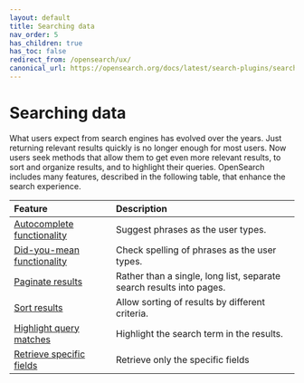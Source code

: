 ```yaml
---
layout: default
title: Searching data
nav_order: 5
has_children: true
has_toc: false
redirect_from: /opensearch/ux/
canonical_url: https://opensearch.org/docs/latest/search-plugins/searching-data/index/
---
```


# Searching data

What users expect from search engines has evolved over the years. Just returning relevant results quickly is no longer enough for most users. Now users seek methods that allow them to get even more relevant results, to sort and organize results, and to highlight their queries. OpenSearch includes many features, described in the following table, that enhance the search experience.

Feature | Description
:--- | :---
[Autocomplete functionality]({{site.url}}{{site.baseurl}}/opensearch/search/autocomplete/) | Suggest phrases as the user types.
[Did-you-mean functionality]({{site.url}}{{site.baseurl}}/opensearch/search/did-you-mean/) | Check spelling of phrases as the user types.
[Paginate results]({{site.url}}{{site.baseurl}}/opensearch/search/paginate/) | Rather than a single, long list, separate search results into pages.
[Sort results]({{site.url}}{{site.baseurl}}/opensearch/search/sort/) | Allow sorting of results by different criteria.
[Highlight query matches]({{site.url}}{{site.baseurl}}/opensearch/search/highlight/) | Highlight the search term in the results.
[Retrieve specific fields]({{site.url}}{{site.baseurl}}search-plugins/searching-data/retrieve-specific-fields/) | Retrieve only the specific fields
